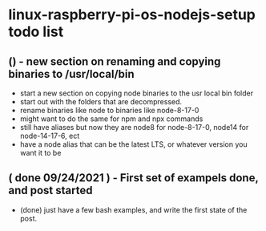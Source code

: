 # linux-raspberry-pi-os-nodejs-setup todo list

## () - new section on renaming and copying binaries to /usr/local/bin
* start a new section on copying node binaries to the usr local bin folder
* start out with the folders that are decompressed.
* rename binaries like node to binaries like node-8-17-0
* might want to do the same for npm and npx commands
* still have aliases but now they are node8 for node-8-17-0, node14 for node-14-17-6, ect
* have a node alias that can be the latest LTS, or whatever version you want it to be

## ( done 09/24/2021 ) - First set of exampels done, and post started
* (done) just have a few bash examples, and write the first state of the post.